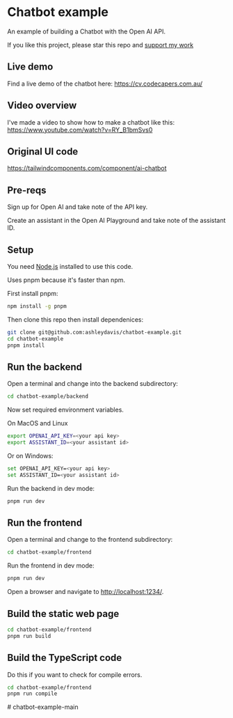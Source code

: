 # Chatbot example

An example of building a Chatbot with the Open AI API.

If you like this project, please star this repo and [support my work](https://www.codecapers.com.au/about#support-my-work)

## Live demo

Find a live demo of the chatbot here:
https://cv.codecapers.com.au/

## Video overview

I've made a video to show how to make a chatbot like this:
https://www.youtube.com/watch?v=RY_B1bmSvs0

## Original UI code

https://tailwindcomponents.com/component/ai-chatbot

## Pre-reqs

Sign up for Open AI and take note of the API key.

Create an assistant in the Open AI Playground and take note of the assistant ID.

## Setup

You need [Node.js](https://nodejs.org/en/) installed to use this code.

Uses pnpm because it's faster than npm.

First install pnpm:

```bash
npm install -g pnpm
```

Then clone this repo then install dependenices:

```bash
git clone git@github.com:ashleydavis/chatbot-example.git
cd chatbot-example
pnpm install
```

## Run the backend

Open a terminal and change into the backend subdirectory:

```bash
cd chatbot-example/backend
```

Now set required environment variables.

On MacOS and Linux

```bash
export OPENAI_API_KEY=<your api key>
export ASSISTANT_ID=<your assistant id>
```

Or on Windows:

```bash
set OPENAI_API_KEY=<your api key>
set ASSISTANT_ID=<your assistant id>
```

Run the backend in dev mode:

```bash
pnpm run dev
```

## Run the frontend

Open a terminal and change to the frontend subdirectory:

```bash
cd chatbot-example/frontend
```

Run the frontend in dev mode:

```bash
pnpm run dev
```

Open a browser and navigate to [http://localhost:1234/](http://localhost:1234/).

## Build the static web page

```bash
cd chatbot-example/frontend
pnpm run build
```

## Build the TypeScript code

Do this if you want to check for compile errors.

```bash
cd chatbot-example/frontend
pnpm run compile
```
#   c h a t b o t - e x a m p l e - m a i n  
 